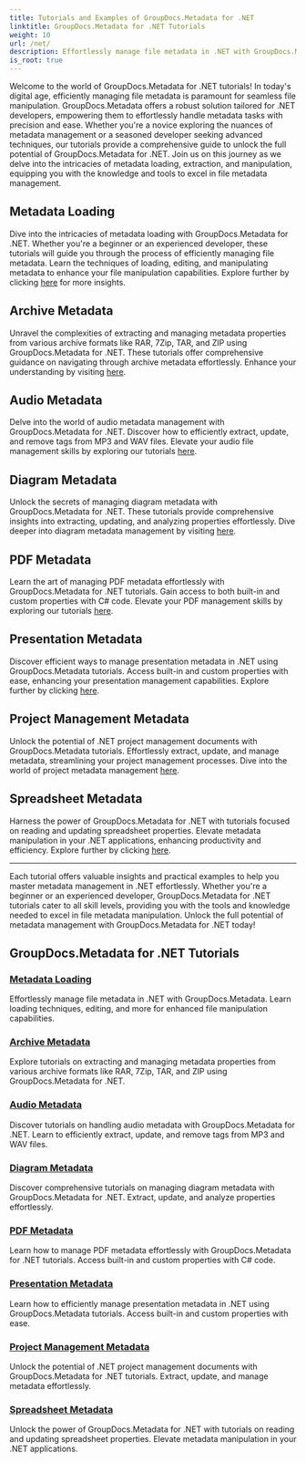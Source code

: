 ```yaml
---
title: Tutorials and Examples of GroupDocs.Metadata for .NET 
linktitle: GroupDocs.Metadata for .NET Tutorials
weight: 10
url: /net/
description: Effortlessly manage file metadata in .NET with GroupDocs.Metadata. Learn loading techniques, editing, and more for enhanced file manipulation capabilities.
is_root: true
---
```

Welcome to the world of GroupDocs.Metadata for .NET tutorials! In today's digital age, efficiently managing file metadata is paramount for seamless file manipulation. GroupDocs.Metadata offers a robust solution tailored for .NET developers, empowering them to effortlessly handle metadata tasks with precision and ease. Whether you're a novice exploring the nuances of metadata management or a seasoned developer seeking advanced techniques, our tutorials provide a comprehensive guide to unlock the full potential of GroupDocs.Metadata for .NET. Join us on this journey as we delve into the intricacies of metadata loading, extraction, and manipulation, equipping you with the knowledge and tools to excel in file metadata management.

## Metadata Loading  
Dive into the intricacies of metadata loading with GroupDocs.Metadata for .NET. Whether you're a beginner or an experienced developer, these tutorials will guide you through the process of efficiently managing file metadata. Learn the techniques of loading, editing, and manipulating metadata to enhance your file manipulation capabilities. Explore further by clicking [here](./metadata-loading/) for more insights.

## Archive Metadata  
Unravel the complexities of extracting and managing metadata properties from various archive formats like RAR, 7Zip, TAR, and ZIP using GroupDocs.Metadata for .NET. These tutorials offer comprehensive guidance on navigating through archive metadata effortlessly. Enhance your understanding by visiting [here](./archive-metadata/).

## Audio Metadata  
Delve into the world of audio metadata management with GroupDocs.Metadata for .NET. Discover how to efficiently extract, update, and remove tags from MP3 and WAV files. Elevate your audio file management skills by exploring our tutorials [here](./audio-metadata/).

## Diagram Metadata  
Unlock the secrets of managing diagram metadata with GroupDocs.Metadata for .NET. These tutorials provide comprehensive insights into extracting, updating, and analyzing properties effortlessly. Dive deeper into diagram metadata management by visiting [here](./diagram-metadata/).

## PDF Metadata  
Learn the art of managing PDF metadata effortlessly with GroupDocs.Metadata for .NET tutorials. Gain access to both built-in and custom properties with C# code. Elevate your PDF management skills by exploring our tutorials [here](./pdf-metadata/).

## Presentation Metadata  
Discover efficient ways to manage presentation metadata in .NET using GroupDocs.Metadata tutorials. Access built-in and custom properties with ease, enhancing your presentation management capabilities. Explore further by clicking [here](./presentation-metadata/).

## Project Management Metadata  
Unlock the potential of .NET project management documents with GroupDocs.Metadata tutorials. Effortlessly extract, update, and manage metadata, streamlining your project management processes. Dive into the world of project metadata management [here](./project-management-metadata/).

## Spreadsheet Metadata  
Harness the power of GroupDocs.Metadata for .NET with tutorials focused on reading and updating spreadsheet properties. Elevate metadata manipulation in your .NET applications, enhancing productivity and efficiency. Explore further by clicking [here](./spreadsheet-metadata/).

----
Each tutorial offers valuable insights and practical examples to help you master metadata management in .NET effortlessly. Whether you're a beginner or an experienced developer, GroupDocs.Metadata for .NET tutorials cater to all skill levels, providing you with the tools and knowledge needed to excel in file metadata manipulation. Unlock the full potential of metadata management with GroupDocs.Metadata for .NET today! 

## GroupDocs.Metadata for .NET Tutorials
### [Metadata Loading](./metadata-loading/)
Effortlessly manage file metadata in .NET with GroupDocs.Metadata. Learn loading techniques, editing, and more for enhanced file manipulation capabilities.
### [Archive Metadata](./archive-metadata/)
Explore tutorials on extracting and managing metadata properties from various archive formats like RAR, 7Zip, TAR, and ZIP using GroupDocs.Metadata for .NET.
### [Audio Metadata](./audio-metadata/)
Discover tutorials on handling audio metadata with GroupDocs.Metadata for .NET. Learn to efficiently extract, update, and remove tags from MP3 and WAV files.
### [Diagram Metadata](./diagram-metadata/)
Discover comprehensive tutorials on managing diagram metadata with GroupDocs.Metadata for .NET. Extract, update, and analyze properties effortlessly.
### [PDF Metadata](./pdf-metadata/)
Learn how to manage PDF metadata effortlessly with GroupDocs.Metadata for .NET tutorials. Access built-in and custom properties with C# code.
### [Presentation Metadata](./presentation-metadata/)
Learn how to efficiently manage presentation metadata in .NET using GroupDocs.Metadata tutorials. Access built-in and custom properties with ease.
### [Project Management Metadata](./project-management-metadata/)
Unlock the potential of .NET project management documents with GroupDocs.Metadata for .NET tutorials. Extract, update, and manage metadata effortlessly.
### [Spreadsheet Metadata](./spreadsheet-metadata/)
Unlock the power of GroupDocs.Metadata for .NET with tutorials on reading and updating spreadsheet properties. Elevate metadata manipulation in your .NET applications.
